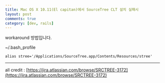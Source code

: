 ```yaml
---
title: Mac OS X 10.11(El capitan)에서 SourceTree CLT 설치 실패시
layout: post
comments: true
category: [dev, rails]
--- 
```


workaround 방법입니다.

~/.bash_profile

    alias stree='/Applications/SourceTree.app/Contents/Resources/stree'


---

all credit : [https://jira.atlassian.com/browse/SRCTREE-3172](https://jira.atlassian.com/browse/SRCTREE-3172)
